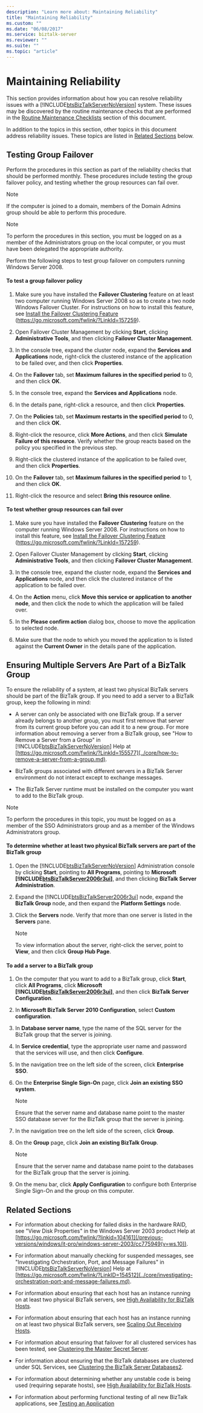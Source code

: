 ```yaml
---
description: "Learn more about: Maintaining Reliability"
title: "Maintaining Reliability"
ms.custom: ""
ms.date: "06/08/2017"
ms.service: biztalk-server
ms.reviewer: ""
ms.suite: ""
ms.topic: "article"
---
```

# Maintaining Reliability
This section provides information about how you can resolve reliability issues with a [!INCLUDE[btsBizTalkServerNoVersion](../includes/btsbiztalkservernoversion-md.md)] system. These issues may be discovered by the routine maintenance checks that are performed in the [Routine Maintenance Checklists](../technical-guides/routine-maintenance-checklists.md) section of this document.

 In addition to the topics in this section, other topics in this document address reliability issues. These topics are listed in [Related Sections](../technical-guides/maintaining-reliability.md#BKMK_Related) below.

## Testing Group Failover
 Perform the procedures in this section as part of the reliability checks that should be performed monthly. These procedures include testing the group failover policy, and testing whether the group resources can fail over.

> [!NOTE]
>  If the computer is joined to a domain, members of the Domain Admins group should be able to perform this procedure.

> [!NOTE]
>  To perform the procedures in this section, you must be logged on as a member of the Administrators group on the local computer, or you must have been delegated the appropriate authority.

 Perform the following steps to test group failover on computers running Windows Server 2008.

#### To test a group failover policy

1.  Make sure you have installed the **Failover Clustering** feature on at least two computer running Windows Server 2008 so as to create a two node Windows Failover Cluster. For instructions on how to install this feature, see [Install the Failover Clustering Feature](/previous-versions/windows/it-pro/windows-server-2008-R2-and-2008/cc770506(v=ws.11)) (https://go.microsoft.com/fwlink/?LinkId=157259).

2.  Open Failover Cluster Management by clicking **Start**, clicking **Administrative Tools**, and then clicking **Failover Cluster Management**.

3.  In the console tree, expand the cluster node, expand the **Services and Applications** node, right-click the clustered instance of the application to be failed over, and then click **Properties**.

4.  On the **Failover** tab, set **Maximum failures in the specified period** to 0, and then click **OK**.

5.  In the console tree, expand the **Services and Applications** node.

6.  In the details pane, right-click a resource, and then click **Properties**.

7.  On the **Policies** tab, set **Maximum restarts in the specified period** to 0, and then click **OK**.

8.  Right-click the resource, click **More Actions**, and then click **Simulate Failure of this resource**. Verify whether the group reacts based on the policy you specified in the previous step.

9. Right-click the clustered instance of the application to be failed over, and then click **Properties**.

10. On the **Failover** tab, set **Maximum failures in the specified period** to 1, and then click **OK**.

11. Right-click the resource and select **Bring this resource online**.

#### To test whether group resources can fail over

1.  Make sure you have installed the **Failover Clustering** feature on the computer running Windows Server 2008. For instructions on how to install this feature, see [Install the Failover Clustering Feature](/previous-versions/windows/it-pro/windows-server-2008-R2-and-2008/cc770506(v=ws.11)) (https://go.microsoft.com/fwlink/?LinkId=157259).

2.  Open Failover Cluster Management by clicking **Start**, clicking **Administrative Tools**, and then clicking **Failover Cluster Management**.

3.  In the console tree, expand the cluster node, expand the **Services and Applications** node, and then click the clustered instance of the application to be failed over.

4.  On the **Action** menu, click **Move this service or application to another node**, and then click the node to which the application will be failed over.

5.  In the **Please confirm action** dialog box, choose to move the application to selected node.

6.  Make sure that the node to which you moved the application to is listed against the **Current Owner** in the details pane of the application.

##  <a name="BKMK_BTSGrp"></a> Ensuring Multiple Servers Are Part of a BizTalk Group
 To ensure the reliability of a system, at least two physical BizTalk servers should be part of the BizTalk group.  If you need to add a server to a BizTalk group, keep the following in mind:

- A server can only be associated with one BizTalk group. If a server already belongs to another group, you must first remove that server from its current group before you can add it to a new group. For more information about removing a server from a BizTalk group, see "How to Remove a Server from a Group" in [!INCLUDE[btsBizTalkServerNoVersion](../includes/btsbiztalkservernoversion-md.md)] Help at [https://go.microsoft.com/fwlink/?LinkId=155577](../core/how-to-remove-a-server-from-a-group.md).

- BizTalk groups associated with different servers in a BizTalk Server environment do not interact except to exchange messages.

- The BizTalk Server runtime must be installed on the computer you want to add to the BizTalk group.

> [!NOTE]
>  To perform the procedures in this topic, you must be logged on as a member of the SSO Administrators group and as a member of the Windows Administrators group.

#### To determine whether at least two physical BizTalk servers are part of the BizTalk group

1. Open the [!INCLUDE[btsBizTalkServerNoVersion](../includes/btsbiztalkservernoversion-md.md)] Administration console by clicking **Start**, pointing to **All Programs**, pointing to **Microsoft [!INCLUDE[btsBizTalkServer2006r3ui](../includes/btsbiztalkserver2006r3ui-md.md)]**, and then clicking **BizTalk Server Administration**.

2. Expand the [!INCLUDE[btsBizTalkServer2006r3ui](../includes/btsbiztalkserver2006r3ui-md.md)] node, expand the **BizTalk Group** node, and then expand the **Platform Settings** node.

3. Click the **Servers** node. Verify that more than one server is listed in the **Servers** pane.

   > [!NOTE]
   >  To view information about the server, right-click the server, point to **View**, and then click **Group Hub Page**.

#### To add a server to a BizTalk group

1. On the computer that you want to add to a BizTalk group, click **Start**, click **All Programs**, click **Microsoft [!INCLUDE[btsBizTalkServer2006r3ui](../includes/btsbiztalkserver2006r3ui-md.md)]**, and then click **BizTalk Server Configuration**.

2. In **Microsoft BizTalk Server 2010 Configuration**, select **Custom configuration**.

3. In **Database server name**, type the name of the SQL server for the BizTalk group that the server is joining.

4. In **Service credential**, type the appropriate user name and password that the services will use, and then click **Configure**.

5. In the navigation tree on the left side of the screen, click **Enterprise SSO**.

6. On the **Enterprise Single Sign-On** page, click **Join an existing SSO system**.

   > [!NOTE]
   >  Ensure that the server name and database name point to the master SSO database server for the BizTalk group that the server is joining.

7. In the navigation tree on the left side of the screen, click **Group**.

8. On the **Group** page, click **Join an existing BizTalk Group**.

   > [!NOTE]
   >  Ensure that the server name and database name point to the databases for the BizTalk group that the server is joining.

9. On the menu bar, click **Apply Configuration** to configure both Enterprise Single Sign-On and the group on this computer.

##  <a name="BKMK_Related"></a> Related Sections

- For information about checking for failed disks in the hardware RAID, see "View Disk Properties" in the Windows Server 2003 product Help at [https://go.microsoft.com/fwlink/?linkid=104161](/previous-versions/windows/it-pro/windows-server-2003/cc775949(v=ws.10)).

- For information about manually checking for suspended messages, see "Investigating Orchestration, Port, and Message Failures" in [!INCLUDE[btsBizTalkServerNoVersion](../includes/btsbiztalkservernoversion-md.md)] Help at [https://go.microsoft.com/fwlink/?LinkID=154512](../core/investigating-orchestration-port-and-message-failures.md).

- For information about ensuring that each host has an instance running on at least two physical BizTalk servers, see [High Availability for BizTalk Hosts](../technical-guides/high-availability-for-biztalk-hosts.md).

- For information about ensuring that each host has an instance running on at least two physical BizTalk servers, see [Scaling Out Receiving Hosts](../technical-guides/scaling-out-receiving-hosts.md).

- For information about ensuring that failover for all clustered services has been tested, see [Clustering the Master Secret Server](../technical-guides/clustering-the-master-secret-server.md).

- For information about ensuring that the BizTalk databases are clustered under SQL Services, see [Clustering the BizTalk Server Databases2](../technical-guides/clustering-the-biztalk-server-databases2.md).

- For information about determining whether any unstable code is being used (requiring separate hosts), see [High Availability for BizTalk Hosts](../technical-guides/high-availability-for-biztalk-hosts.md).

- For information about performing functional testing of all new BizTalk applications, see [Testing an Application](../technical-guides/testing-an-application.md)